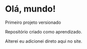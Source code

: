 # Olá, mundo!
 Primeiro projeto versionado

 Repositório criado como aprendizado.
 
 Alterei eu adicionei direto aqui no site.
